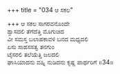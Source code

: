 +++
title = "034 ಆ ಸಕಲ"

+++
ಆ ಸಕಲ ಸಾಗರವನೊಂದೇ  
ಶ್ವಾಸದಲಿ ತೆಗೆದೆತ್ತಿ ಮೊಗುಚಿದ  
ವೀ ಸಮಸ್ತ ಬಲಾಹಕಾವಳಿ ಬನದ ಮಧ್ಯದಲಿ   
ಏಸು ಸಾಹಸಸತ್ವ ತನಗುಂ  
ಟೈಸರಲಿ ತಲೆಯೆತ್ತಿ ಜಲದಲಿ  
ಘಾಸಿಯಾದನು ವಹ್ನಿ ನುಡಿದನು ಕೃಷ್ಣ ಪಾರ್ಥರಿಗೆ     ॥34॥